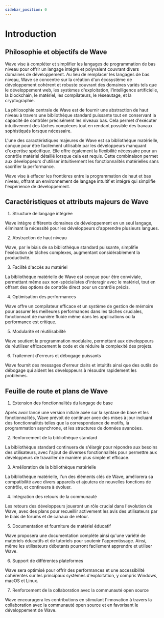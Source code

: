 ```yaml
---
sidebar_position: 0
---
```


# Introduction

## Philosophie et objectifs de Wave

Wave vise à compléter et simplifier les langages de programmation de bas niveau pour offrir un langage intégré et polyvalent couvrant divers domaines de développement. Au lieu de remplacer les langages de bas niveau, Wave se concentre sur la création d'un écosystème de développement cohérent et robuste couvrant des domaines variés tels que le développement web, les systèmes d'exploitation, l'intelligence artificielle, la blockchain, le matériel, les compilateurs, le réseautage, et la cryptographie.

La philosophie centrale de Wave est de fournir une abstraction de haut niveau à travers une bibliothèque standard puissante tout en conservant la capacité de contrôler précisément les niveaux bas. Cela permet d'exécuter intuitivement des tâches complexes tout en rendant possible des travaux sophistiqués lorsque nécessaire.

L'une des caractéristiques majeures de Wave est sa bibliothèque matérielle, conçue pour être facilement utilisable par les développeurs manquant d'expertise spécifique. Elle offre également la flexibilité nécessaire pour un contrôle matériel détaillé lorsque cela est requis. Cette combinaison permet aux développeurs d'utiliser intuitivement les fonctionnalités matérielles sans sacrifier la performance.

Wave vise à effacer les frontières entre la programmation de haut et bas niveau, offrant un environnement de langage intuitif et intégré qui simplifie l'expérience de développement.

## Caractéristiques et attributs majeurs de Wave

1. Structure de langage intégrée

Wave intègre différents domaines de développement en un seul langage, éliminant la nécessité pour les développeurs d'apprendre plusieurs langues.

2. Abstraction de haut niveau

Wave, par le biais de sa bibliothèque standard puissante, simplifie l'exécution de tâches complexes, augmentant considérablement la productivité.

3. Facilité d'accès au matériel

La bibliothèque matérielle de Wave est conçue pour être conviviale, permettant même aux non-spécialistes d'interagir avec le matériel, tout en offrant des options de contrôle direct pour un contrôle précis.

4. Optimisation des performances

Wave offre un compilateur efficace et un système de gestion de mémoire pour assurer les meilleures performances dans les tâches cruciales, fonctionnant de manière fluide même dans les applications où la performance est critique.

5. Modularité et réutilisabilité

Wave soutient la programmation modulaire, permettant aux développeurs de réutiliser efficacement le code et de réduire la complexité des projets.

6. Traitement d'erreurs et débogage puissants

Wave fournit des messages d'erreur clairs et intuitifs ainsi que des outils de débogage qui aident les développeurs à résoudre rapidement les problèmes.

## Feuille de route et plans de Wave

1. Extension des fonctionnalités du langage de base

Après avoir lancé une version initiale axée sur la syntaxe de base et les fonctionnalités, Wave prévoit de continuer avec des mises à jour incluant des fonctionnalités telles que la correspondance de motifs, la programmation asynchrone, et les structures de données avancées.

2. Renforcement de la bibliothèque standard

La bibliothèque standard continuera de s'élargir pour répondre aux besoins des utilisateurs, avec l'ajout de diverses fonctionnalités pour permettre aux développeurs de travailler de manière plus simple et efficace.

3. Amélioration de la bibliothèque matérielle

La bibliothèque matérielle, l'un des éléments clés de Wave, améliorera sa compatibilité avec divers appareils et ajoutera de nouvelles fonctions de contrôle, et continuera à évoluer.

4. Intégration des retours de la communauté

Les retours des développeurs joueront un rôle crucial dans l'évolution de Wave, avec des plans pour recueillir activement les avis des utilisateurs par le biais de forums et de canaux de retour.

5. Documentation et fourniture de matériel éducatif

Wave proposera une documentation complète ainsi qu'une variété de matériels éducatifs et de tutoriels pour soutenir l'apprentissage. Ainsi, même les utilisateurs débutants pourront facilement apprendre et utiliser Wave.

6. Support de différentes plateformes

Wave sera optimisé pour offrir des performances et une accessibilité cohérentes sur les principaux systèmes d'exploitation, y compris Windows, macOS et Linux.

7. Renforcement de la collaboration avec la communauté open source

Wave encouragera les contributions en stimulant l'innovation à travers la collaboration avec la communauté open source et en favorisant le développement de Wave.